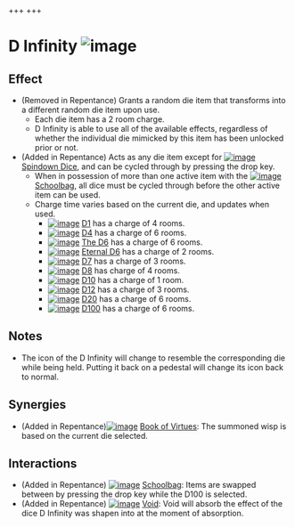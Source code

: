 +++
+++

 # D Infinity ![image](/image/D_Infinity.png) 

Effect
--------


* (Removed in Repentance) Grants a random die item that transforms into a different random die item upon use.
	+ Each die item has a 2 room charge.
	+ D Infinity is able to use all of the available effects, regardless of whether the individual die mimicked by this item has been unlocked prior or not.
* (Added in Repentance) Acts as any die item except for [![image](/image/Spindown_Dice.png)](/wiki/Spindown_Dice "Spindown Dice") [Spindown Dice](/wiki/Spindown_Dice "Spindown Dice"), and can be cycled through by pressing the drop key.
	+ When in possession of more than one active item with the [![image](/image/Schoolbag.png)](/wiki/Schoolbag "Schoolbag") [Schoolbag](/wiki/Schoolbag "Schoolbag"), all dice must be cycled through before the other active item can be used.
	+ Charge time varies based on the current die, and updates when used.
		- [![image](/image/D1.png)](/wiki/D1 "D1") [D1](/wiki/D1 "D1") has a charge of 4 rooms.
		- [![image](/image/D4.png)](/wiki/D4 "D4") [D4](/wiki/D4 "D4") has a charge of 6 rooms.
		- [![image](/image/The_D6.png)](/wiki/The_D6 "The D6") [The D6](/wiki/The_D6 "The D6") has a charge of 6 rooms.
		- [![image](/image/Eternal_D6.png)](/wiki/Eternal_D6 "Eternal D6") [Eternal D6](/wiki/Eternal_D6 "Eternal D6") has a charge of 2 rooms.
		- [![image](/image/D7.png)](/wiki/D7 "D7") [D7](/wiki/D7 "D7") has a charge of 3 rooms.
		- [![image](/image/D8.png)](/wiki/D8 "D8") [D8](/wiki/D8 "D8") has charge of 4 rooms.
		- [![image](/image/D10.png)](/wiki/D10 "D10") [D10](/wiki/D10 "D10") has a charge of 1 room.
		- [![image](/image/D12.png)](/wiki/D12 "D12") [D12](/wiki/D12 "D12") has a charge of 3 rooms.
		- [![image](/image/D20.png)](/wiki/D20 "D20") [D20](/wiki/D20 "D20") has a charge of 6 rooms.
		- [![image](/image/D100.png)](/wiki/D100 "D100") [D100](/wiki/D100 "D100") has a charge of 6 rooms.


Notes
-------


* The icon of the D Infinity will change to resemble the corresponding die while being held. Putting it back on a pedestal will change its icon back to normal.


Synergies
-----------


* (Added in Repentance)[![image](/image/Book_of_Virtues.png)](/wiki/Book_of_Virtues "Book of Virtues") [Book of Virtues](/wiki/Book_of_Virtues "Book of Virtues"): The summoned wisp is based on the current die selected.


Interactions
--------------


* (Added in Repentance) [![image](/image/Schoolbag.png)](/wiki/Schoolbag "Schoolbag") [Schoolbag](/wiki/Schoolbag "Schoolbag"): Items are swapped between by pressing the drop key while the D100 is selected.
* (Added in Repentance) [![image](/image/Void.png)](/wiki/Void "Void") [Void](/wiki/Void "Void"): Void will absorb the effect of the dice D Infinity was shapen into at the moment of absorption.


